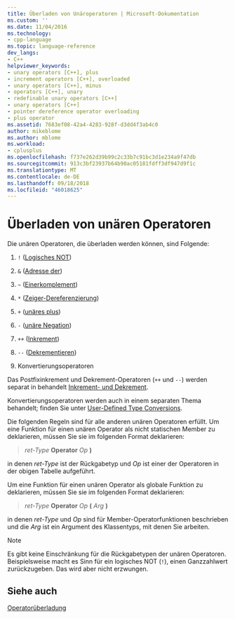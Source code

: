 ```yaml
---
title: Überladen von Unäroperatoren | Microsoft-Dokumentation
ms.custom: ''
ms.date: 11/04/2016
ms.technology:
- cpp-language
ms.topic: language-reference
dev_langs:
- C++
helpviewer_keywords:
- unary operators [C++], plus
- increment operators [C++], overloaded
- unary operators [C++], minus
- operators [C++], unary
- redefinable unary operators [C++]
- unary operators [C++]
- pointer dereference operator overloading
- plus operator
ms.assetid: 7683ef08-42a4-4283-928f-d3dd4f3ab4c0
author: mikeblome
ms.author: mblome
ms.workload:
- cplusplus
ms.openlocfilehash: f737e262d39b99c2c33b7c91bc3d1e234a9f47db
ms.sourcegitcommit: 913c3bf23937b64b90ac05181fdff3df947d9f1c
ms.translationtype: MT
ms.contentlocale: de-DE
ms.lasthandoff: 09/18/2018
ms.locfileid: "46018625"
---
```

# <a name="overloading-unary-operators"></a>Überladen von unären Operatoren

Die unären Operatoren, die überladen werden können, sind Folgende:

1. `!` ([Logisches NOT](../cpp/logical-negation-operator-exclpt.md))

1. `&` ([Adresse der](../cpp/address-of-operator-amp.md))

1. `~` ([Einerkomplement](../cpp/one-s-complement-operator-tilde.md))

1. `*` ([Zeiger-Dereferenzierung](../cpp/indirection-operator-star.md))

1. `+` ([unäres plus](../cpp/additive-operators-plus-and.md))

1. `-` ([unäre Negation](../cpp/additive-operators-plus-and.md))

1. `++` ([Inkrement](../cpp/prefix-increment-and-decrement-operators-increment-and-decrement.md))

1. `--` ([Dekrementieren](../cpp/prefix-increment-and-decrement-operators-increment-and-decrement.md))

9. Konvertierungsoperatoren

Das Postfixinkrement und Dekrement-Operatoren (`++` und `--`) werden separat in behandelt [Inkrement- und Dekrement](../cpp/increment-and-decrement-operator-overloading-cpp.md).

Konvertierungsoperatoren werden auch in einem separaten Thema behandelt; finden Sie unter [User-Defined Type Conversions](../cpp/user-defined-type-conversions-cpp.md).

Die folgenden Regeln sind für alle anderen unären Operatoren erfüllt. Um eine Funktion für einen unären Operator als nicht statischen Member zu deklarieren, müssen Sie sie im folgenden Format deklarieren:

> *ret-Type* **Operator** *Op* **)**

in denen *ret-Type* ist der Rückgabetyp und *Op* ist einer der Operatoren in der obigen Tabelle aufgeführt.

Um eine Funktion für einen unären Operator als globale Funktion zu deklarieren, müssen Sie sie im folgenden Format deklarieren:

> *ret-Type* **Operator** *Op* **(** *Arg* **)**

in denen *ret-Type* und *Op* sind für Member-Operatorfunktionen beschrieben und die *Arg* ist ein Argument des Klassentyps, mit denen Sie arbeiten.

> [!NOTE]
>  Es gibt keine Einschränkung für die Rückgabetypen der unären Operatoren. Beispielsweise macht es Sinn für ein logisches NOT (`!`), einen Ganzzahlwert zurückzugeben. Das wird aber nicht erzwungen.

## <a name="see-also"></a>Siehe auch

[Operatorüberladung](../cpp/operator-overloading.md)